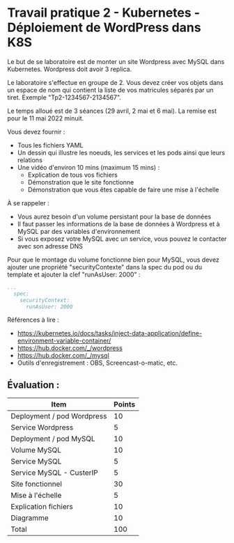 # Travail pratique 2 - Kubernetes - Déploiement de WordPress dans K8S

Le but de se laboratoire est de monter un site Wordpress avec MySQL dans Kubernetes. Wordpress doit avoir 3 replica.

Le laboratoire s'effectue en groupe de 2. Vous devez créer vos objets dans un espace de nom qui contient la liste de vos matricules séparés par un tiret. Exemple "Tp2-1234567-2134567".

Le temps alloué est de 3 séances (29 avril, 2 mai et 6 mai). La remise est pour le 11 mai 2022 minuit.

Vous devez fournir :

- Tous les fichiers YAML
- Un dessin qui illustre les noeuds, les services et les pods ainsi que leurs relations
- Une vidéo d'environ 10 mins (maximum 15 mins) :
  - Explication de tous vos fichiers
  - Démonstration que le site fonctionne
  - Démonstration que vous êtes capable de faire une mise à l'échelle

À se rappeler :

- Vous aurez besoin d'un volume persistant pour la base de données
- Il faut passer les informations de la base de données à Wordpress et à MySQL par des variables d'environnement
- Si vous exposez votre MySQL avec un service, vous pouvez le contacter avec son adresse DNS

Pour que le montage du volume fonctionne bien pour MySQL, vous devez ajouter une propriété "securityContexte" dans la spec du pod ou du template et ajouter la clef "runAsUser: 2000"  :

```yaml
...
  spec:
    securityContext:
      runAsUser: 2000
```

Références à lire :

- https://kubernetes.io/docs/tasks/inject-data-application/define-environment-variable-container/
- https://hub.docker.com/_/wordpress
- https://hub.docker.com/_/mysql
- Outils d'enregistrement : OBS, Screencast-o-matic, etc.

## Évaluation :
|Item |Points  |
--- | --- | 
|Deployment / pod Wordpress|10|
|Service Wordpress|5|
|Deployment / pod MySQL|10|
|Volume MySQL|10|
|Service MySQL|5|
|Service MySQL - CusterIP|5|
|Site fonctionnel|30
|Mise à l'échelle|5
|Explication fichiers|10
|Diagramme|10|
|Total|100
